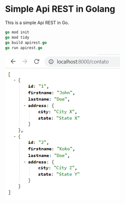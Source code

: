 # Simple Api REST in Golang

This is a simple Api REST in Go.  

```go
go mod init
go mod tidy
go build apirest.go
go run apirest.go
```

![](getexample.png)